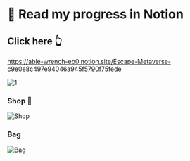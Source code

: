 # 🚀 Read my progress in Notion
## Click here 👆
https://able-wrench-eb0.notion.site/Escape-Metaverse-c9e0e8c497e94046a945f5790f75fede


![1](https://user-images.githubusercontent.com/101281380/159196833-0e91b1f8-08c1-44d3-a7ea-9c4381c2a85e.png)

### Shop 🛒

![Shop](https://user-images.githubusercontent.com/101281380/162970630-54c71f56-1b61-4e91-9a12-3b31442e6a95.png)


### Bag

![Bag](https://user-images.githubusercontent.com/101281380/162970916-7ce5ce25-904e-4647-a497-b07da6269889.png)
